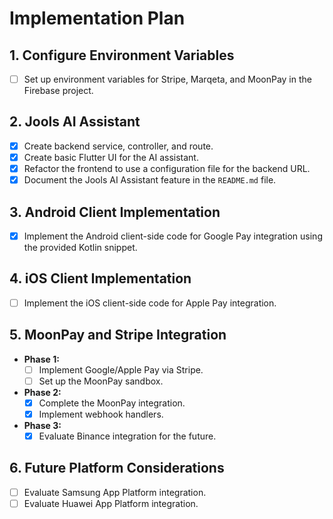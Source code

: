 # Implementation Plan

## 1. Configure Environment Variables

- [ ] Set up environment variables for Stripe, Marqeta, and MoonPay in the Firebase project.

## 2. Jools AI Assistant

- [x] Create backend service, controller, and route.
- [x] Create basic Flutter UI for the AI assistant.
- [x] Refactor the frontend to use a configuration file for the backend URL.
- [x] Document the Jools AI Assistant feature in the `README.md` file.

## 3. Android Client Implementation

- [x] Implement the Android client-side code for Google Pay integration using the provided Kotlin snippet.

## 4. iOS Client Implementation

- [ ] Implement the iOS client-side code for Apple Pay integration.

## 5. MoonPay and Stripe Integration

- **Phase 1:**
  - [ ] Implement Google/Apple Pay via Stripe.
  - [ ] Set up the MoonPay sandbox.
- **Phase 2:**
  - [x] Complete the MoonPay integration.
  - [x] Implement webhook handlers.
- **Phase 3:**
  - [x] Evaluate Binance integration for the future.

## 6. Future Platform Considerations

- [ ] Evaluate Samsung App Platform integration.
- [ ] Evaluate Huawei App Platform integration.
